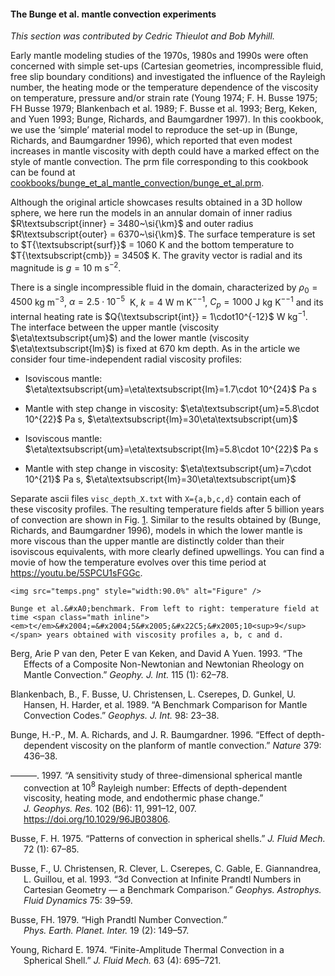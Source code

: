#### The Bunge et al.&nbsp;mantle convection experiments

*This section was contributed by Cedric Thieulot and Bob Myhill.*

Early mantle modeling studies of the 1970s, 1980s and 1990s were often
concerned with simple set-ups (Cartesian geometries, incompressible fluid,
free slip boundary conditions) and investigated the influence of the Rayleigh
number, the heating mode or the temperature dependence of the viscosity on
temperature, pressure and/or strain rate (Young 1974; F. H. Busse 1975; FH
Busse 1979; Blankenbach et al. 1989; F. Busse et al. 1993; Berg, Keken, and
Yuen 1993; Bunge, Richards, and Baumgardner 1997). In this cookbook, we use
the &lsquo;simple&rsquo; material model to reproduce the set-up in (Bunge,
Richards, and Baumgardner 1996), which reported that even modest increases in
mantle viscosity with depth could have a marked effect on the style of mantle
convection. The prm file corresponding to this cookbook can be found at
[cookbooks/bunge_et_al_mantle_convection/bunge_et_al.prm][].

Although the original article showcases results obtained in a 3D hollow
sphere, we here run the models in an annular domain of inner radius
$R\textsubscript{inner} = 3480~\si{\km}$ and outer radius
$R\textsubscript{outer} = 6370~\si{\km}$. The surface temperature is set to
$T{\textsubscript{surf}}$ = 1060 K and the bottom temperature to
$T{\textsubscript{cmb}} = 3450$ K. The gravity vector is radial and its
magnitude is $g = 10$ m&nbsp;s<sup>&minus;2</sup>.

There is a single incompressible fluid in the domain, characterized by
$\rho_0 = 4500$ kg&nbsp;m<sup>&minus;3</sup>, $\alpha = 2.5\cdot10^{-5}$
&nbsp;K, $k = 4$ W&nbsp;m&nbsp;K<sup>&minus;&minus;1</sup>, $C_p = 1000$
J&nbsp;kg&nbsp;K<sup>&minus;&minus;1</sup> and its internal heating rate is
$Q{\textsubscript{int}} = 1\cdot10^{-12}$ W&nbsp;kg<sup>&minus;1</sup>. The
interface between the upper mantle (viscosity $\eta\textsubscript{um}$) and
the lower mantle (viscosity $\eta\textsubscript{lm}$) is fixed at 670 km
depth. As in the article we consider four time-independent radial viscosity
profiles:

-   Isoviscous mantle:
    $\eta\textsubscript{um}=\eta\textsubscript{lm}=1.7\cdot 10^{24}$ Pa&nbsp;s

-   Mantle with step change in viscosity:
    $\eta\textsubscript{um}=5.8\cdot 10^{22}$ Pa&nbsp;s,
    $\eta\textsubscript{lm}=30\eta\textsubscript{um}$

-   Isoviscous mantle:
    $\eta\textsubscript{um}=\eta\textsubscript{lm}=5.8\cdot 10^{22}$ Pa&nbsp;s

-   Mantle with step change in viscosity:
    $\eta\textsubscript{um}=7\cdot 10^{21}$ Pa&nbsp;s,
    $\eta\textsubscript{lm}=30\eta\textsubscript{um}$

Separate ascii files `visc_depth_X.txt` with `X={a,b,c,d}` contain each of
these viscosity profiles. The resulting temperature fields after 5 billion
years of convection are shown in Fig.&nbsp;[1][]. Similar to the results
obtained by (Bunge, Richards, and Baumgardner 1996), models in which the lower
mantle is more viscous than the upper mantle are distinctly colder than their
isoviscous equivalents, with more clearly defined upwellings. You can find a
movie of how the temperature evolves over this time period at
<https://youtu.be/5SPCU1sFGGc>.

```{figure-md} fig:bunge_et_al
<img src="temps.png" style="width:90.0%" alt="Figure" />

Bunge et al.&#xA0;benchmark. From left to right: temperature field at time <span class="math inline"><em>t</em>&#x2004;=&#x2004;5&#x2005;&#x22C5;&#x2005;10<sup>9</sup></span> years obtained with viscosity profiles a, b, c and d.
```

<div id="refs" class="references csl-bib-body hanging-indent">

<div id="ref-vavy93" class="csl-entry">

Berg, Arie P van den, Peter E van Keken, and David A Yuen. 1993. &ldquo;The
Effects of a Composite Non-Newtonian and Newtonian Rheology on Mantle
Convection.&rdquo; *Geophy.&nbsp;J.&nbsp;Int.* 115 (1): 62&ndash;78.

</div>

<div id="ref-BBC89" class="csl-entry">

Blankenbach, B., F. Busse, U. Christensen, L. Cserepes, D. Gunkel, U. Hansen,
H. Harder, et al. 1989. &ldquo;A Benchmark Comparison for Mantle Convection
Codes.&rdquo; *Geophys. J. Int.* 98: 23&ndash;38.

</div>

<div id="ref-burb96" class="csl-entry">

Bunge, H.-P., M. A. Richards, and J. R. Baumgardner. 1996. &ldquo;<span
class="nocase">Effect of depth-dependent viscosity on the planform of mantle
convection</span>.&rdquo; *Nature* 379: 436&ndash;38.

</div>

<div id="ref-burb97" class="csl-entry">

&mdash;&mdash;&mdash;. 1997. &ldquo;<span class="nocase">A sensitivity study
of three-dimensional spherical mantle convection at $10^8$ Rayleigh number:
Effects of depth-dependent viscosity, heating mode, and endothermic phase
change</span>.&rdquo; *J.&nbsp;Geophys.&nbsp;Res.* 102 (B6): 11, 991&ndash;12,
007. <https://doi.org/10.1029/96JB03806>.

</div>

<div id="ref-buss75" class="csl-entry">

Busse, F. H. 1975. &ldquo;<span class="nocase">Patterns of convection in
spherical shells</span>.&rdquo; *J. Fluid Mech.* 72 (1): 67&ndash;85.

</div>

<div id="ref-BC93" class="csl-entry">

Busse, F., U. Christensen, R. Clever, L. Cserepes, C. Gable, E. Giannandrea,
L. Guillou, et al. 1993. &ldquo;3d Convection at Infinite Prandtl Numbers in
Cartesian Geometry &mdash; a Benchmark Comparison.&rdquo; *Geophys. Astrophys.
Fluid Dynamics* 75: 39&ndash;59.

</div>

<div id="ref-buss79" class="csl-entry">

Busse, FH. 1979. &ldquo;High Prandtl Number Convection.&rdquo;
*Phys.&nbsp;Earth.&nbsp;Planet.&nbsp;Inter.* 19 (2): 149&ndash;57.

</div>

<div id="ref-youn74" class="csl-entry">

Young, Richard E. 1974. &ldquo;Finite-Amplitude Thermal Convection in a
Spherical Shell.&rdquo; *J. Fluid Mech.* 63 (4): 695&ndash;721.

</div>

</div>

  [cookbooks/bunge_et_al_mantle_convection/bunge_et_al.prm]: cookbooks/bunge_et_al_mantle_convection/bunge_et_al.prm
  [1]: #fig:bunge_et_al
